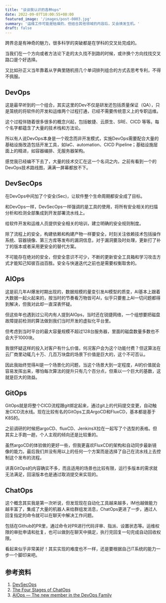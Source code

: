 ```yaml
---
title: "谈谈我认识的各种ops"
date: 2022-09-07T10:00:55+08:00
featured_image: '/images/post-0003.jpg'
summary: '运维工作可能是枯燥的，但结合其他领域的内容后，又会焕发生机。'
draft: false
---
```


跨界总是有神奇的魅力，很多科学的突破都是在学科的交叉处完成的。

当我们在一个方向或者方法论下走的太久找不到路的时候，或许换个方向找找交叉路口是个好选择。

又比如孙正义当年靠着从字典里随机捞几个单词排列组合的方式去思考专利，不得不佩服。

## DevOps

这是最早听到的一个组合，其实这里的Dev不仅是研发还包括质量保证（QA），只是笼统的将软件的开发和运维两个过程打通，已经不需要传统意义上的专职运维。

这个过程伴随着很多很多的概念兴起，包括敏捷、云原生、SRE、CICD 等等。每个名字都蕴含了大量的技术栈和方法论。

所以有人说DevOps本身是一个观念而非开发模式，实施DevOps需要配合大量的基础设施改造包括开发工具，如IaC、automation、CICD Pipeline；基础设施层面上的精进，如容器编排、无服务器架构。

感觉我已经编不下去了，大量的技术交汇在这一个名词之内，之前有看到一个的DevOps技术路线图，满满一屏幕都放不下。

## DevSecOps

在DevOps中间加了个安全(Sec)，让软件整个生命周期都安全成了目标。

和DevOps一样，DevSecOps一样强调的是工具的使用，将所有安全相关的扫描分析和检测全部集成到开发部署流水线上。

给软件开发和运维人员提供安全相关的培训，建立明确的安全规则制度。

除了流程上的安全，构建依赖和构建产物一样要安全，时刻关注依赖技术包括操作系统、容器镜像、第三方库等发布的漏洞信息，对于漏洞要及时处理，更新打了补丁的版本或者采用更安全的替代方案。

不可能存在绝对的安全，但安全意识不可少，不断的更新安全工具箱和学习攻击方式才能知己知彼百战百胜。安全与快速迭代之前也是需要权衡取舍的。

## AIOps

这是前几年AI爆发时期出现的，数据规模的量变引发AI模型的质变，AI基本上跟着大数据一起火起来的，按当时的节奏看万物皆可AI，似乎只要套上AI一切问题都得到解决，但我对此却一直深表怀疑。

但这些年也遇到过公司内有人提到AIOps，当时还在锐捷网络，一个组想要把磁盘故障提前检测的算法做到我们当时开发的虚拟化平台里。

但考虑到当时平台的最大容量规模不超过128台服务器，里面的磁盘数量多数也不会大于1000块。

我很怀疑这样的投入对客户有什么价值，何况客户会为这个功能付费？但这算法在云厂商里动辄几十万、几百万块盘的场景下价值是巨大的，这个不可否认。

因此我始终觉得AI是一个场景化的问题，当这个场景大到一定程度，AI的价值就会容易发挥出来，哪怕每次算法的提升只有几个百分点，但乘以一个巨大的基数，这就是巨大的效益。

## GitOps

GitOps就是将整个CICD流程跟git绑定起来，通过git上的代码提交变更，自动触发CICD流水线。现在比较有名的GitOps工具ArgoCD和FluxCD，基本都是基于K8S的。

之前调研的时候把argoCD、fluxCD、JenkinsX拉在一起写了个选型的表格。但其实上手跑一趟，个人主观的倾向还是比较重的。

虽然argoCD的体验做的更好一些，但我更喜欢FluxCD的架构和自动同步最新镜像的能力。最后我们并没有用以上的任何一个方案而是选择了自己在流水线上去控制这个发布的流程。

讲真GitOps的内容确实不多，而且适用的场景也比较有限，运行多版本的需求就无法满足，回滚版本也是通过取消提交来实现的。

## ChatOps

这个概念其实我是第一次听说，但发现现在自动化工具越来越多，IM也越做能力越丰富了，集成了大量的机器人来给群组发消息，ChatOps更进了一步，通过人回复指定的命令就可以在聊天中解决工作问题。

包括在Github的PR里，通过命令对PR进行代码评审、指派、设置状态等。运维权限的审批申请和批复，也可以做到在聊天中搞定，执行完回复一句完成自动回收权限。

看起来似乎非常美好！其实实现的难度也不一样，还是要根据自己IT系统的能力一步一个脚印来吧。

## 参考资料

1. [DevSecOps](https://medium.com/digital-transformation-and-platform-engineering/devsecops-automation-and-continuous-security-b2c7d0c883c9)
2. [The Four Stages of ChatOps](https://medium.com/get-put-post/the-four-stages-of-chatops-79cc60fc38a)
3. [AIOps — The new member in the DevOps Family](https://medium.com/faun/aiops-the-new-member-in-the-devops-family-d76bab14c98e)

